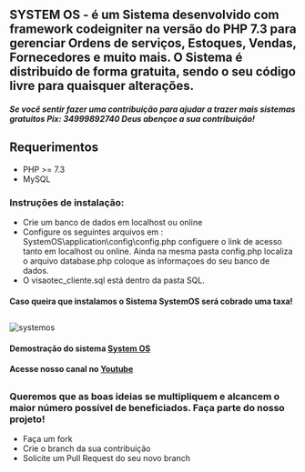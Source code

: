 ## SYSTEM OS - é um  Sistema desenvolvido com framework codeigniter na versão do PHP 7.3 para gerenciar  Ordens de serviços, Estoques, Vendas, Fornecedores e muito mais. O Sistema é distribuído de forma gratuita, sendo o seu código livre para quaisquer alterações.
##### Se você sentir fazer uma contribuição para ajudar a trazer mais sistemas gratuitos Pix: 34999892740 Deus abençoe a sua contribuição!
## Requerimentos
* PHP >= 7.3
* MySQL

### Instruções de instalação:
* Crie um banco de dados em localhost ou online
* Configure os seguintes arquivos em : SystemOS\application\config\config.php
 configuere o  link de acesso tanto em localhost ou online.
 Ainda na mesma pasta config.php localiza o arquivo database.php coloque as informaçoes do seu banco de dados.
* O visaotec_cliente.sql  está dentro da pasta SQL.
#### Caso queira que instalamos o Sistema SystemOS será cobrado uma taxa!
  ##


![systemos](https://github.com/visaotec/SystemOS/blob/main/systemos.PNG)

#### Demostração do sistema [System OS](https://youtu.be/oIEcnryowpA)
#### Acesse nosso canal no [Youtube](https://www.youtube.com/channel/UCrQgt3TC4XIX9jxLkiENBRA)
##
### Queremos que as boas ideias se multipliquem e alcancem o maior número possível de beneficiados. Faça parte do nosso projeto!  
* Faça um fork
* Crie o branch da sua contribuição
* Solicite um Pull Request do seu novo branch

